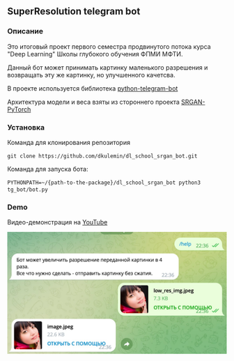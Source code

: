 ## SuperResolution telegram bot

### Описание

Это итоговый проект первого семестра продвинутого потока курса "Deep Learning" Школы глубокого обучения ФПМИ МФТИ.

Данный бот может принимать картинку маленького разрешения и возвращать эту же картинку, но улучшенного качетсва.

В проекте используется библиотека [python-telegram-bot](https://github.com/python-telegram-bot/python-telegram-bot)

Архитектура модели и веса взяты из стороннего проекта [SRGAN-PyTorch](https://github.com/Lornatang/SRGAN-PyTorch)

### Установка

Команда для клонирования репозитория
```
git clone https://github.com/dkulemin/dl_school_srgan_bot.git
```

Команда для запуска бота:
```
PYTHONPATH=~/{path-to-the-package}/dl_school_srgan_bot python3 tg_bot/bot.py
```

### Demo

Видео-демонстрация на [YouTube](https://youtu.be/B8EqLn6NpgQ)

![screenshot](https://github.com/dkulemin/dl_school_srgan_bot/raw/master/source/screenshots/demo-screenshot.jpg)
